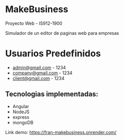 # MakeBusiness
Proyecto Web  -  IS912-1900

Simulador de un editor de paginas web para empresas

# Usuarios Predefinidos

* admin@gmail.com - 1234
* company@gmail.com - 1234
* client@gmail.com - 1234

Tecnologias implementadas:
---
* Angular
* NodeJS
* express
* mongoDB

Link demo: https://fran-makebusiness.onrender.com/
